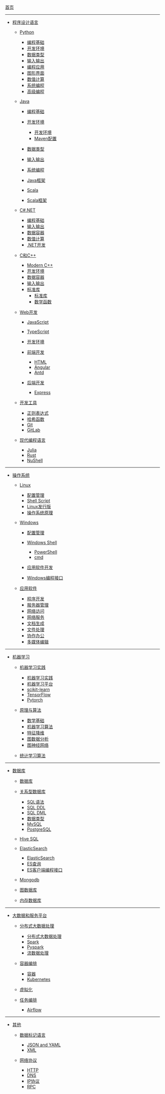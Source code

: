 [首页](/README.md)

<!-- Issue 1: relative path in sidebar changes its base path
     when the opening document changes.

     Fix: use absolute path for sidebar, only use relative path's in 
     documents.
  -->

<!-- Issue 4: Relative paths in HTML elements are not converted to 
     unified absolute URLs

     Fix: convert source to replace the relative path in embedded HTML elements.
-->

<!-- Issue 2: sidebar file should not contain headers, otherwise it these
     headers will be repeatedly added to the sub-nodes when `/_sidebar.md`
     is shared by all sub-folders.

     Fix: Do not write headers in `_sidebar.md`, instead, write 
     multi-level lists to reflect content hierarchy.
     -->

<!-- Issue 3: when used with `docsify-sidebar-collapse`, the link on 
     parent nodes is invalid. The click event triggers collapse/expand.

     Fix: no need to fix as this is the expected behavior.
    -->

<!-- Issue 5: footnote plugin coincide with regex pattern [^abc]. -->

<!-- Issue 6: highlight block ==...== does not work. -->
---

- [程序设计语言]()
  - [Python]()
    - [编程基础](/Python/Python编程基础.md)
    - [开发环境](/Python/Python开发环境.md)
    - [数据类型](/Python/Python数据类型.md)
    - [输入输出](/Python/Python输入输出.md)
    - [编程应用](/Python/Python编程应用.md)
    - [图形界面](/Python/Python图形界面.md)
    - [数值计算](/Python/Python数值计算.md)
    - [系统编程](/Python/Python系统编程.md)
    - [高级编程](/Python/Python高级编程.md)

  - [Java]()
    - [编程基础](/Java/Java编程基础.md)
    - [开发环境](/Java/Java开发环境.md)
      - [开发环境](/Java/Java开发环境.md)
      - [Maven配置](/Java/Maven%20POM.md)

    - [数据类型](/Java/Java数据类型.md)
    - [输入输出](/Java/Java输入输出.md)
    - [系统编程](/Java/Java系统编程.md)
    - [Java框架](/Java/JavaFrameworks.md)
    - [Scala](/Java/Scala.md)
    - [Scala框架](/Java/ScalaFrameworks.md)

  - [C#.NET]()
    - [编程基础](/CSharp.NET/CSharp编程基础.md)
    - [输入输出](/CSharp.NET/CSharp输入输出.md)
    - [数据容器](/CSharp.NET/CSharp数据容器.md)
    - [数值计算](/CSharp.NET/CSharp数值计算.md)
    - [.NET开发](/CSharp.NET/dotnet开发.md)

  - [C和C++]()
    - [Modern C++](/CC++/Modern%20C++.md)
    - [开发环境](/CC++/C++开发环境.md)
    - [数据容器](/CC++/C++容器.md)
    - [输入输出](/CC++/输入输出.md)
    - [标准库](/CC++/标准库函数.md)
      - [标准库](/CC++/标准库函数.md)
      - [数学函数](/CC++/数学函数.md)

  - [Web开发]()
    - [JavaScript](/JavaScript/JavaScript.md)
    - [TypeScript](/JavaScript/TypeScript.md)
    - [开发环境](/JavaScript/JavaScript开发环境.md)
    - [前端开发]()
      - [HTML](/数据交换语言/HTML.md)
      - [Angular](/JavaScript/Angular.md)
      - [Antd](/JavaScript/AntdPro.md)

    - [后端开发]()
      - [Express](/JavaScript/Express.md)

  - [开发工具]()
    - [正则表达式](/笔记/正则表达式.md)
    - [哈希函数](/笔记/哈希函数.md)
    - [Git](/开发环境/git.md)
    - [GitLab](/开发环境/gitlab-cicd.md)

  - [现代编程语言]()
    - [Julia](/NewLang/Julia/Julia%20Language.md)
    - [Rust](/NewLang/Rust/rust.md)
    - [NuShell](/NewLang/Nushell.md)

---

- [操作系统]()
  - [Linux]()
    - [配置管理](/Linux/Linux配置和管理.md)
    - [Shell Script](/Linux/Linux-Shell.md)
    - [Linux发行版](/Linux/Linux发行版.md)
    - [操作系统原理](/Linux/操作系统原理.md)

  - [Windows]()
    - [配置管理](/Windows/Windows配置管理.md)
    - [Windows Shell]()
      - [PowerShell](/Windows/Windows%20Shell.md)
      - [cmd](/Windows/cmd.md)

    - [应用软件开发](/Windows/Windows%20Applications.md)
    - [Windows编程接口](/Windows/Windows%20API.md)

  - [应用软件]()
    - [程序开发](/应用软件/程序开发软件.md)
    - [服务器管理](/应用软件/服务器管理软件.md)
    - [网络访问](/应用软件/网络访问软件.md)
    - [网络服务](/应用软件/网络服务软件.md)
    - [文档生成](/应用软件/文档生成软件.md)
    - [文件处理](/应用软件/文件处理软件.md)
    - [协作办公](/应用软件/协作办公软件.md)
    - [多媒体编辑](/应用软件/多媒体编辑软件.md)

---

- [机器学习]()
  - [机器学习实践](/机器学习/机器学习实践.md)
    - [机器学习实践](/机器学习/机器学习实践.md)
    - [机器学习平台](/机器学习/机器学习平台.md)
    - [scikit-learn](/机器学习/ScikitLearn.md)
    - [TensorFlow](/机器学习/TensorFlow.md)
    - [Pytorch](/机器学习/Pytorch.md)

  - [原理与算法]()
    - [数学基础](/机器学习/机器学习的数学基础.md)
    - [机器学习算法](/机器学习/机器学习算法.md)
    - [特征降维](/机器学习/DimensionalityReduction.md)
    - [图数据分析](/机器学习/图数据分析.md)
    - [图神经网络](/机器学习/图神经网络.md)

  - [统计学习算法](/机器学习/统计学习算法.md)

---

- [数据库](/数据库/数据库简介.md)
  - [数据库](/数据库/数据库简介.md)
  - [关系型数据库]()
    - [SQL语法](/数据库/SQL语法.md)
    - [SQL DDL](/数据库/SQL%20DDL.md)
    - [SQL DML](/数据库/SQL%20DML.md)
    - [数据类型](/数据库/SQL数据类型.md)
    - [MySQL](/数据库/MySQL.md)
    - [PostgreSQL](/数据库/PostgreSQL.md)

  - [Hive SQL](/数据库/HiveSQL.md)
  - [ElasticSearch](/数据库/Elasticsearch.md)
    - [ElasticSearch](/数据库/Elasticsearch.md)
    - [ES查询](/数据库/Elasticsearch查询.md)
    - [ES客户端编程接口](/数据库/ElasticsearchAPI.md)

  - [Mongodb](/数据库/Mongodb.md)
  - [图数据库](/数据库/GraphDatabase.md)
  - [内存数据库](/数据库/MemoryCache.md)

---

- [大数据和服务平台]()
  - [分布式大数据处理](/服务器/分布式大数据处理.md)
    - [分布式大数据处理](/服务器/分布式大数据处理.md)
    - [Spark](/服务器/Spark.md)
    - [Pyspark](/服务器/Spark%20Python%20API.md)
    - [流数据处理](/服务器/流数据处理.md)

  - [容器编排]()
    - [容器](/服务器/容器编排.md)
    - [Kubernetes](/服务器/Kubernetes.md)

  - [虚拟化](/服务器/虚拟化.md)
  - [任务编排]()
    - [Airflow](/服务器/Airflow.md)

---

- [其他]()
  - [数据标记语言]()
    - [JSON and YAML](/数据交换语言/JSON%20and%20YAML.md)
    - [XML](/数据交换语言/XML.md)

  - [网络协议]()
    - [HTTP](/Protocols/http.md)
    - [DNS](/Protocols/DNS.md)
    - [IP协议](/Protocols/Internet%20Protocol.md)
    - [RPC](/Protocols/RPC.md)

